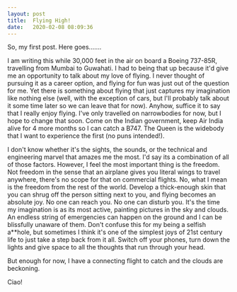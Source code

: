 ```yaml
---
layout: post
title: 	Flying High!
date: 	2020-02-08 08:09:36
---
```

So, my first post. Here goes.......

I am writing this while 30,000 feet in the air on board a Boeing 737-85R, travelling from Mumbai to Guwahati. I had to being that up because it'd give me an opportunity to talk about my love of flying. I never thought of pursuing it as a career option, and flying for fun was just out of the question for me. Yet there is something about flying that just captures my imagination like nothing else (well, with the exception of cars, but I'll probably talk about it some time later so we can leave that for now). Anyhow, suffice it to say that I really enjoy flying. I've only travelled on narrowbodies for now, but I hope to change that soon. Come on the Indian government, keep Air India alive for 4 more months so I can catch a B747. The Queen is the widebody that I want to experience the first (no puns intended!).

I don't know whether it's the sights, the sounds, or the technical and engineering marvel that amazes me the most. I'd say its a combination of all of those factors. However, I feel the most important thing is the freedom. Not freedom in the sense that an airplane gives you literal wings to travel anywhere, there's no scope for that on commercial flights. No, what I mean is the freedom from the rest of the world. Develop a thick-enough skin that you can shrug off the person sitting next to you, and flying becomes an absolute joy. No one can reach you. No one can disturb you. It's the time my imagination is as its most active, painting pictures in the sky and clouds. An endless string of emergencies can happen on the ground and I can be blissfully unaware of them. Don't confuse this for my being a selfish a\*\*hole, but sometimes I think it's one of the simplest joys of 21st century life to just take a step back from it all. Switch off your phones, turn down the lights and give space to all the thoughts that run through your head.

But enough for now, I have a connecting flight to catch and the clouds are beckoning.

Ciao!
